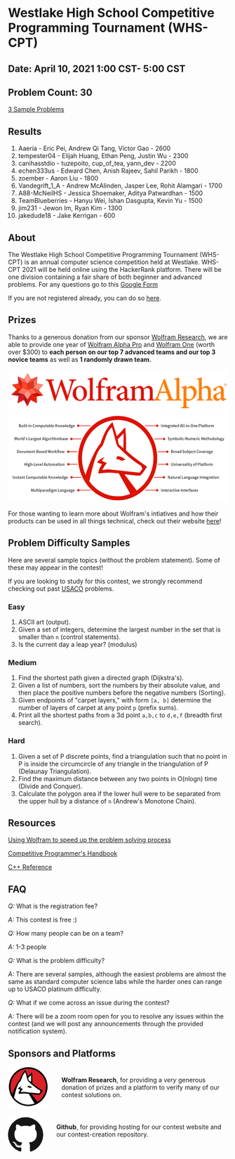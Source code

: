 # Westlake High School Competitive Programming Tournament (WHS-CPT)

## Date: April 10, 2021 1:00 CST- 5:00 CST

## Problem Count: 30

[3 Sample Problems](https://www.hackerrank.com/whs-sample)

## Results

1. Aaeria - Eric Pei, Andrew Qi Tang, Victor Gao - 2600
2. tempester04 - Elijah Huang, Ethan Peng, Justin Wu - 2300
3. canihasstdio - tuzepoito, cup_of_tea, yann_dev - 2200
4. echen333us - Edward Chen, Anish Rajeev, Sahil Parikh - 1800
5. zoember - Aaron Liu - 1800
6. Vandegrift_1_A - Andrew McAlinden, Jasper Lee, Rohit Alamgari - 1700
7. A88-McNeilHS - Jessica Shoemaker, Aditya Patwardhan - 1500
8. TeamBlueberries - Hanyu Wei, Ishan Dasgupta, Kevin Yu - 1500
9. jim231 - Jewon Im, Ryan Kim - 1300
10. jakedude18 - Jake Kerrigan - 600

## About

The Westlake High School Competitive Programming Tournament (WHS-CPT) is an annual computer science competition held at Westlake. WHS-CPT 2021 will be held online using the HackerRank platform. There will be one division containing a fair share of both beginner and advanced problems. For any questions go to this [Google Form](https://forms.gle/RbtGpYLuZUQuWBqv6)

If you are not registered already, you can do so [here](https://forms.gle/fcmr9fb9rxgRyi49A).

## Prizes

Thanks to a generous donation from our sponsor [Wolfram Research](https://www.wolfram.com/), we are able to provide one year of [Wolfram Alpha Pro](https://www.wolframalpha.com/pro/) and [Wolfram One](https://www.wolfram.com/wolfram-one/) (worth over $300) to **each person on our top 7 advanced teams and our top 3 novice teams** as well as **1 randomly drawn team.**

<div style='display:flex; flex-wrap:wrap; width:full; justify-content:center; align-items:center;'>
<a href='https://wolframalpha.com/'><img src='./assets/WALogo.png' alt='Wolfram Logo' height='100'></a>
<a href='https://one.wolframcloud.com/'><img src='./assets/WolframOne.png' alt='Wolfram Logo' height='200'></a>
</div>

For those wanting to learn more about Wolfram's intiatives and how their products can be used in all things technical, check out their website [here](https://www.wolfram.com/)!

## Problem Difficulty Samples

Here are several sample topics (without the problem statement). Some of these may appear in the contest!

If you are looking to study for this contest, we strongly recommend checking out past [USACO](http://www.usaco.org/) problems.

### Easy

1. ASCII art (output).
2. Given a set of integers, determine the largest number in the set that is smaller than `n` (control statements).
3. Is the current day a leap year? (modulus)

### Medium

1. Find the shortest path given a directed graph (Dijkstra's).
2. Given a list of numbers, sort the numbers by their absolute value, and then place the positive numbers before the negative numbers (Sorting).
3. Given endpoints of "carpet layers," with form `[a, b]` determine the number of layers of carpet at any point `p` (prefix sums).
4. Print all the shortest paths from a 3d point `a,b,c` to `d,e,f` (breadth first search).

### Hard

1. Given a set of P discrete points, find a triangulation such that no point in P is inside the circumcircle of any triangle in the triangulation of P (Delaunay Triangulation).
2. Find the maximum distance between any two points in O(nlogn) time (Divide and Conquer).
3. Calculate the polygon area if the lower hull were to be separated from the upper hull by a distance of `n` (Andrew's Monotone Chain).

## Resources

[Using Wolfram to speed up the problem solving process](/USINGWOLFRAM.md)

[Competitive Programmer's Handbook](https://cses.fi/book/book.pdf)

[C++ Reference](http://www.cplusplus.com/reference/)

## FAQ

_Q:_ What is the registration fee?

_A:_ This contest is free :)

_Q:_ How many people can be on a team?

_A:_ 1-3 people

_Q:_ What is the problem difficulty?

_A:_ There are several samples, although the easiest problems are almost the same as standard computer science labs while the harder ones can range up to USACO platinum difficulty.

_Q:_ What if we come across an issue during the contest?

_A:_ There will be a zoom room open for you to resolve any issues within the contest (and we will post any announcements through the provided notification system).

## Sponsors and Platforms

<div style='display:flex; flex-wrap:wrap; width:full; justify-content:left; align-items:center'>
<div style='display:flex; align-items:center'>
<a href='https://wolfram.com/' style='margin-right:30px; '><img src='./assets/WolframLogo.png' alt='Wolfram Logo' width='200px'></a>
<p><b>Wolfram Research</b>, for providing a <i>very</i> generous donation of prizes and a platform to verify many of our contest solutions on.</p>
</div>
<div style='display:flex; align-items:center'>
<a href='https://github.com/' style='margin-right:30px; margin-top: 20px;'><img src='./assets/Github_Mark.png' alt='Github Logo' height='auto' width='auto' style='object-fit:cover;'></a>
<p><b>Github</b>, for providing hosting for our contest website and our contest-creation repository.</p>
</div>
</div>
